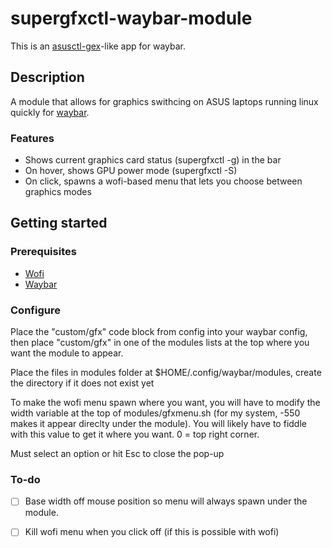 # supergfxctl-waybar-module

This is an [asusctl-gex](https://gitlab.com/asus-linux/asusctl-gex)-like app for waybar.

## Description

A module that allows for graphics swithcing on ASUS laptops running linux quickly for [waybar](https://github.com/Alexays/Waybar).
### Features

- Shows current graphics card status (supergfxctl -g) in the bar
- On hover, shows GPU power mode (supergfxctl -S)
- On click, spawns a wofi-based menu that lets you choose between graphics modes

## Getting started

### Prerequisites

- [Wofi](https://hg.sr.ht/~scoopta/wofi)
- [Waybar](https://github.com/Alexays/Waybar)

### Configure

Place the "custom/gfx" code block from config into your waybar config, then place "custom/gfx" in one of the modules lists at the top
where you want the module to appear.

Place the files in modules folder at $HOME/.config/waybar/modules, create the directory if it does not exist yet

To make the wofi menu spawn where you want, you will have to modify the width variable at the top of modules/gfxmenu.sh (for my system, -550 makes it appear direclty under the module). You will likely have to fiddle with this value to get it where you want. 0 = top right corner.

Must select an option or hit Esc to close the pop-up

### To-do

- [ ] Base width off mouse position so menu will always spawn under the module.
- [ ] Kill wofi menu when you click off (if this is possible with wofi)

